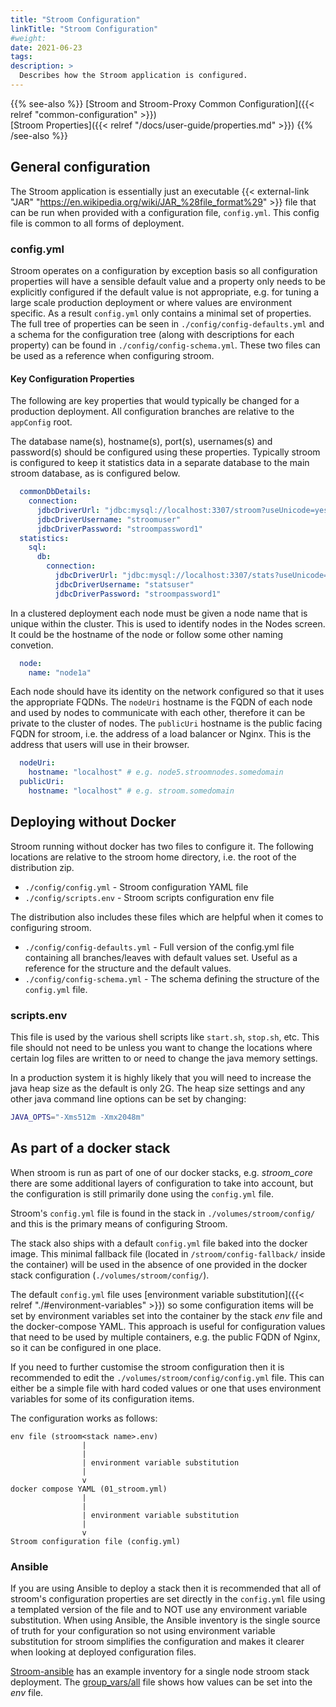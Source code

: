 ```yaml
---
title: "Stroom Configuration"
linkTitle: "Stroom Configuration"
#weight:
date: 2021-06-23
tags:
description: >
  Describes how the Stroom application is configured.
---
```


{{% see-also %}}
[Stroom and Stroom-Proxy Common Configuration]({{< relref "common-configuration" >}})  
[Stroom Properties]({{< relref "/docs/user-guide/properties.md" >}})
{{% /see-also %}}


## General configuration

The Stroom application is essentially just an executable {{< external-link "JAR" "https://en.wikipedia.org/wiki/JAR_%28file_format%29" >}} file that can be run when provided with a configuration file, `config.yml`.
This config file is common to all forms of deployment.


### config.yml

Stroom operates on a configuration by exception basis so all configuration properties will have a sensible default value and a property only needs to be explicitly configured if the default value is not appropriate, e.g. for tuning a large scale production deployment or where values are environment specific.
As a result `config.yml` only contains a minimal set of properties.
The full tree of properties can be seen in `./config/config-defaults.yml` and a schema for the configuration tree (along with descriptions for each property) can be found in `./config/config-schema.yml`.
These two files can be used as a reference when configuring stroom.


#### Key Configuration Properties

The following are key properties that would typically be changed for a production deployment.
All configuration branches are relative to the `appConfig` root.

The database name(s), hostname(s), port(s), usernames(s) and password(s) should be configured using these properties.
Typically stroom is configured to keep it statistics data in a separate database to the main stroom database, as is configured below.

```yaml
  commonDbDetails:
    connection:
      jdbcDriverUrl: "jdbc:mysql://localhost:3307/stroom?useUnicode=yes&characterEncoding=UTF-8"
      jdbcDriverUsername: "stroomuser"
      jdbcDriverPassword: "stroompassword1"
  statistics:
    sql:
      db:
        connection:
          jdbcDriverUrl: "jdbc:mysql://localhost:3307/stats?useUnicode=yes&characterEncoding=UTF-8"
          jdbcDriverUsername: "statsuser"
          jdbcDriverPassword: "stroompassword1"
```

In a clustered deployment each node must be given a node name that is unique within the cluster.
This is used to identify nodes in the Nodes screen.
It could be the hostname of the node or follow some other naming convetion.

```yaml
  node:
    name: "node1a"
```

Each node should have its identity on the network configured so that it uses the appropriate FQDNs.
The `nodeUri` hostname is the FQDN of each node and used by nodes to communicate with each other, therefore it can be private to the cluster of nodes.
The `publicUri` hostname is the public facing FQDN for stroom, i.e. the address of a load balancer or Nginx.
This is the address that users will use in their browser.

```yaml
  nodeUri:
    hostname: "localhost" # e.g. node5.stroomnodes.somedomain
  publicUri:
    hostname: "localhost" # e.g. stroom.somedomain
```


## Deploying without Docker

Stroom running without docker has two files to configure it.
The following locations are relative to the stroom home directory, i.e. the root of the distribution zip.

* `./config/config.yml` - Stroom configuration YAML file
* `./config/scripts.env` - Stroom scripts configuration env file

The distribution also includes these files which are helpful when it comes to configuring stroom.

* `./config/config-defaults.yml` - Full version of the config.yml file containing all branches/leaves with default values set.
                                   Useful as a reference for the structure and the default values.
* `./config/config-schema.yml` - The schema defining the structure of the `config.yml` file.


### scripts.env

This file is used by the various shell scripts like `start.sh`, `stop.sh`, etc.
This file should not need to be unless you want to change the locations where certain log files are written to or need to change the java memory settings.

In a production system it is highly likely that you will need to increase the java heap size as the default is only 2G.
The heap size settings and any other java command line options can be set by changing:

```sh
JAVA_OPTS="-Xms512m -Xmx2048m"
```


## As part of a docker stack

When stroom is run as part of one of our docker stacks, e.g. _stroom_core_ there are some additional layers of configuration to take into account, but the configuration is still primarily done using the `config.yml` file.

Stroom's `config.yml` file is found in the stack in `./volumes/stroom/config/` and this is the primary means of configuring Stroom.

The stack also ships with a default `config.yml` file baked into the docker image.
This minimal fallback file (located in `/stroom/config-fallback/` inside the container) will be used in the absence of one provided in the docker stack configuration (`./volumes/stroom/config/`).

The default `config.yml` file uses [environment variable substitution]({{< relref "./#environment-variables" >}}) so some configuration items will be set by environment variables set into the container by the stack _env_ file and the docker-compose YAML.
This approach is useful for configuration values that need to be used by multiple containers, e.g. the public FQDN of Nginx, so it can be configured in one place.

If you need to further customise the stroom configuration then it is recommended to edit the `./volumes/stroom/config/config.yml` file.
This can either be a simple file with hard coded values or one that uses environment variables for some of its
configuration items.

The configuration works as follows:

```text
env file (stroom<stack name>.env)
                |
                |
                | environment variable substitution
                |
                v
docker compose YAML (01_stroom.yml)
                |
                |
                | environment variable substitution
                |
                v
Stroom configuration file (config.yml)
```


### Ansible

If you are using Ansible to deploy a stack then it is recommended that all of stroom's configuration properties are set directly in the `config.yml` file using a templated version of the file and to NOT use any environment variable substitution.
When using Ansible, the Ansible inventory is the single source of truth for your configuration so not using environment variable substitution for stroom simplifies the configuration and makes it clearer when looking at deployed configuration files.

[Stroom-ansible](https://github.com/gchq/stroom-ansible) has an example inventory for a single node stroom stack deployment.
The [group_vars/all](https://github.com/gchq/stroom-ansible/blob/master/config/single_node_stroom_core_stack/example_inventory/group_vars/all) file shows how values can be set into the _env_ file.

